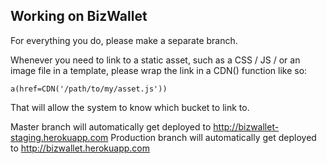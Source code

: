 ## Working on BizWallet

For everything you do, please make a separate branch.

Whenever you need to link to a static asset, such as a CSS / JS / or an image file in a template, please wrap the link in a CDN() function like so:
```
a(href=CDN('/path/to/my/asset.js'))
```
That will allow the system to know which bucket to link to.

Master branch will automatically get deployed to http://bizwallet-staging.herokuapp.com
Production branch will automatically get deployed to http://bizwallet.herokuapp.com
